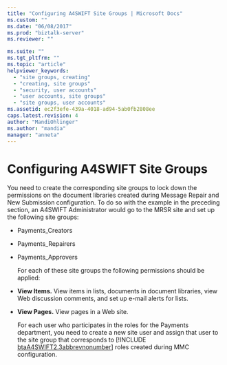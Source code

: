 ```yaml
---
title: "Configuring A4SWIFT Site Groups | Microsoft Docs"
ms.custom: ""
ms.date: "06/08/2017"
ms.prod: "biztalk-server"
ms.reviewer: ""

ms.suite: ""
ms.tgt_pltfrm: ""
ms.topic: "article"
helpviewer_keywords: 
  - "site groups, creating"
  - "creating, site groups"
  - "security, user accounts"
  - "user accounts, site groups"
  - "site groups, user accounts"
ms.assetid: ec2f3efe-439a-4018-ad94-5ab0fb2808ee
caps.latest.revision: 4
author: "MandiOhlinger"
ms.author: "mandia"
manager: "anneta"
---
```

# Configuring A4SWIFT Site Groups
You need to create the corresponding site groups to lock down the permissions on the document libraries created during Message Repair and New Submission configuration. To do so with the example in the preceding section, an A4SWIFT Administrator would go to the MRSR site and set up the following site groups:  
  
- Payments_Creators  
  
- Payments_Repairers  
  
- Payments_Approvers  
  
  For each of these site groups the following permissions should be applied:  
  
- **View Items.** View items in lists, documents in document libraries, view Web discussion comments, and set up e-mail alerts for lists.  
  
- **View Pages.** View pages in a Web site.  
  
  For each user who participates in the roles for the Payments department, you need to create a new site user and assign that user to the site group that corresponds to [!INCLUDE [btaA4SWIFT2.3abbrevnonumber](../../includes/btaa4swift2-3abbrevnonumber-md.md)] roles created during MMC configuration.